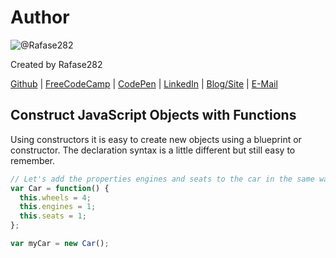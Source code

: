 # Author
![@Rafase282](https://avatars0.githubusercontent.com/Rafase282?&s=128)

Created by Rafase282

[Github](https://github.com/Rafase282) | [FreeCodeCamp](http://www.freecodecamp.com/rafase282) | [CodePen](http://codepen.io/Rafase282/) | [LinkedIn](https://www.linkedin.com/in/rafase282) | [Blog/Site](https://rafase282.wordpress.com/) | [E-Mail](mailto:rafase282@gmail.com)

## Construct JavaScript Objects with Functions
Using constructors it is easy to create new objects using a blueprint or constructor. The declaration syntax is a little different but still easy to remember.

```js
// Let's add the properties engines and seats to the car in the same way that the property wheels has been added below. They should both be numbers.
var Car = function() {
  this.wheels = 4;
  this.engines = 1;
  this.seats = 1;
};

var myCar = new Car();
```
